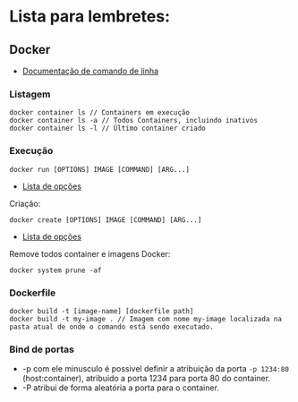 # Lista para lembretes:

## Docker

- [Documentação de comando de linha](https://docs.docker.com/engine/reference/commandline/docker/)

### Listagem
```
docker container ls // Containers em execução
docker container ls -a // Todos Containers, incluindo inativos
docker container ls -l // Último container criado
```

### Execução
```
docker run [OPTIONS] IMAGE [COMMAND] [ARG...]
```
- [Lista de opções](https://docs.docker.com/engine/reference/commandline/run/)

Criação:
```
docker create [OPTIONS] IMAGE [COMMAND] [ARG...]
```
- [Lista de opções](https://docs.docker.com/engine/reference/commandline/create/)

Remove todos container e imagens Docker:
```
docker system prune -af
```

### Dockerfile

```
docker build -t [image-name] [dockerfile path]
docker build -t my-image . // Imagem com nome my-image localizada na pasta atual de onde o comando está sendo executado.
```

### Bind de portas

- -p com ele minusculo é possivel definir a atribuição da porta `-p 1234:80` (host:container), atribuido a porta 1234 para porta 80 do container.
- -P atribui de forma aleatória a porta para o container.